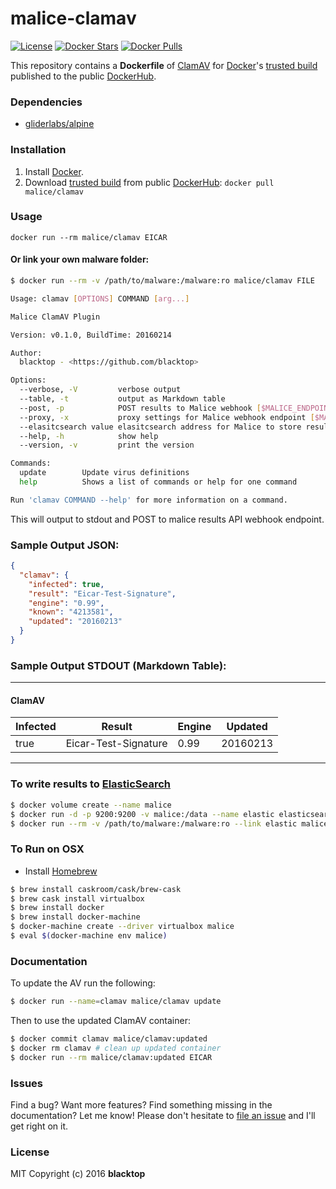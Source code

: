 malice-clamav
=============

[![License](http://img.shields.io/:license-mit-blue.svg)](http://doge.mit-license.org) [![Docker Stars](https://img.shields.io/docker/stars/malice/clamav.svg)](https://hub.docker.com/r/malice/clamav/) [![Docker Pulls](https://img.shields.io/docker/pulls/malice/clamav.svg)](https://hub.docker.com/r/malice/clamav/)

This repository contains a **Dockerfile** of [ClamAV](http://www.clamav.net/lang/en/) for [Docker](https://www.docker.io/)'s [trusted build](https://index.docker.io/u/malice/clamav/) published to the public [DockerHub](https://index.docker.io/).

### Dependencies

-	[gliderlabs/alpine](https://index.docker.io/_/gliderlabs/alpine/)

### Installation

1.	Install [Docker](https://www.docker.io/).
2.	Download [trusted build](https://hub.docker.com/r/malice/clamav/) from public [DockerHub](https://hub.docker.com): `docker pull malice/clamav`

### Usage

```
docker run --rm malice/clamav EICAR
```

#### Or link your own malware folder:

```bash
$ docker run --rm -v /path/to/malware:/malware:ro malice/clamav FILE

Usage: clamav [OPTIONS] COMMAND [arg...]

Malice ClamAV Plugin

Version: v0.1.0, BuildTime: 20160214

Author:
  blacktop - <https://github.com/blacktop>

Options:
  --verbose, -V         verbose output
  --table, -t           output as Markdown table
  --post, -p            POST results to Malice webhook [$MALICE_ENDPOINT]
  --proxy, -x           proxy settings for Malice webhook endpoint [$MALICE_PROXY]
  --elasitcsearch value elasitcsearch address for Malice to store results [$MALICE_ELASTICSEARCH]  
  --help, -h            show help
  --version, -v         print the version

Commands:
  update        Update virus definitions
  help          Shows a list of commands or help for one command

Run 'clamav COMMAND --help' for more information on a command.
```

This will output to stdout and POST to malice results API webhook endpoint.

### Sample Output JSON:

```json
{
  "clamav": {
    "infected": true,
    "result": "Eicar-Test-Signature",
    "engine": "0.99",
    "known": "4213581",
    "updated": "20160213"
  }
}
```

### Sample Output STDOUT (Markdown Table):

---

#### ClamAV

| Infected | Result               | Engine | Updated  |
|----------|----------------------|--------|----------|
| true     | Eicar-Test-Signature | 0.99   | 20160213 |

---

### To write results to [ElasticSearch](https://www.elastic.co/products/elasticsearch)

```bash
$ docker volume create --name malice
$ docker run -d -p 9200:9200 -v malice:/data --name elastic elasticsearch
$ docker run --rm -v /path/to/malware:/malware:ro --link elastic malice/clamav -t FILE
```

### To Run on OSX

-	Install [Homebrew](http://brew.sh)

```bash
$ brew install caskroom/cask/brew-cask
$ brew cask install virtualbox
$ brew install docker
$ brew install docker-machine
$ docker-machine create --driver virtualbox malice
$ eval $(docker-machine env malice)
```

### Documentation

To update the AV run the following:

```bash
$ docker run --name=clamav malice/clamav update
```

Then to use the updated ClamAV container:

```bash
$ docker commit clamav malice/clamav:updated
$ docker rm clamav # clean up updated container
$ docker run --rm malice/clamav:updated EICAR
```

### Issues

Find a bug? Want more features? Find something missing in the documentation? Let me know! Please don't hesitate to [file an issue](https://github.com/maliceio/malice-av/issues/new) and I'll get right on it.

### License

MIT Copyright (c) 2016 **blacktop**
